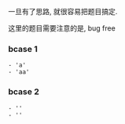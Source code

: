一旦有了思路, 就很容易把题目搞定.

这里的题目需要注意的是, bug free

### bcase 1
```
- 'a'
- 'aa'
```

### bcase 2
```
- ''
- ''
```
